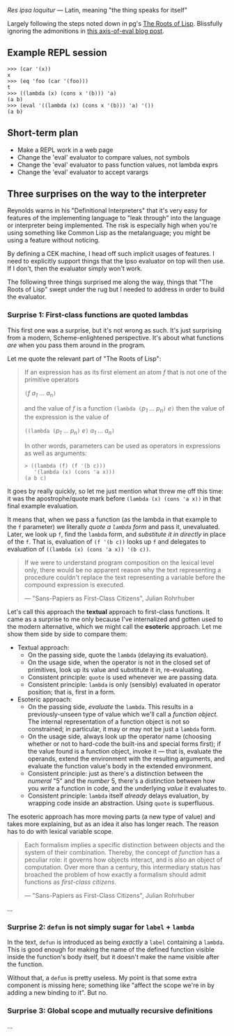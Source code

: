 _Res ipsa loquitur_ &mdash; Latin, meaning "the thing speaks for itself"

Largely following the steps noted down in pg's
[The Roots of Lisp](http://lib.store.yahoo.net/lib/paulgraham/jmc.ps).
Blissfully ignoring the admonitions in
[this axis-of-eval blog post](http://axisofeval.blogspot.com/2010/08/no-more-minimal-early-lisps-pulleezz.html).

## Example REPL session

    >>> (car '(x))
    x
    >>> (eq 'foo (car '(foo)))
    t
    >>> ((lambda (x) (cons x '(b))) 'a)
    (a b)
    >>> (eval '((lambda (x) (cons x '(b))) 'a) '())
    (a b)

## Short-term plan

* Make a REPL work in a web page
* Change the 'eval' evaluator to compare values, not symbols
* Change the 'eval' evaluator to pass function values, not lambda exprs
* Change the 'eval' evaluator to accept varargs

## Three surprises on the way to the interpreter

Reynolds warns in his "Definitional Interpreters" that it's very easy for
features of the implementing language to "leak through" into the language
or interpreter being implemented. The risk is especially high when you're
using something like Common Lisp as the metalanguage; you might be using
a feature without noticing.

By defining a CEK machine, I head off such implicit usages of features.
I need to explicitly support things that the Ipso evaluator on top will
then use. If I don't, then the evaluator simply won't work.

The following three things surprised me along the way, things that "The
Roots of Lisp" swept under the rug but I needed to address in order to
build the evaluator.

### Surprise 1: First-class functions are quoted lambdas

This first one was a surprise, but it's not wrong as such. It's just
surprising from a modern, Scheme-enlightened perspective. It's about what
functions _are_ when you pass them around in the program.

Let me quote the relevant part of "The Roots of Lisp":

> If an expression has as its first element an atom _f_ that is not one of
> the primitive operators
>
> `(`_f_ _a<sub>1</sub>_ ... _a<sub>n</sub>_`)`
>
> and the value of _f_ is a function `(lambda (`_p<sub>1</sub>_ ...
> _p<sub>n</sub>_`)` _e_`)` then the value of the expression is the value of
>
> `((lambda (`_p<sub>1<sub>_ ... _p<sub>n</sub>_`)` _e_`)` _a<sub>1</sub>_
> ... _a<sub>n</sub>_`)`
>
> In other words, parameters can be used as operators in expressions as well
> as arguments:
>
> ```
> > ((lambda (f) (f '(b c)))
>    '(lambda (x) (cons 'a x)))
> (a b c)
> ```

It goes by really quickly, so let me just mention what threw me off this
time: it was the apostrophe/quote mark before `(lambda (x) (cons 'a x))`
in that final example evaluation.

It means that, when we pass a function (as the lambda in that example to
the `f` parameter) we literally _quote a `lambda` form_ and pass it,
unevaluated. Later, we look up `f`, find the `lambda` form, and
_substitute it in directly_ in place of the `f`. That is, evaluation
of `(f '(b c))` looks up `f` and delegates to evaluation of
`((lambda (x) (cons 'a x)) '(b c))`.

> If we were to understand program composition on the lexical level only,
> there would be no apparent reason why the text representing a procedure
> couldn't replace the text representing a variable before the compound
> expression is executed.
>
> &mdash; "Sans-Papiers as First-Class Citizens", Julian Rohrhuber

Let's call this approach the **textual** approach to first-class functions.
It came as a surprise to me only because I've internalized and gotten
used to the modern alternative, which we might call the **esoteric**
approach. Let me show them side by side to compare them:

* Textual approach:
    - On the passing side, quote the `lambda` (delaying its evaluation).
    - On the usage side, when the operator is not in the closed set of
      primitives, look up its value and substitute it in, re-evaluating.
    - Consistent principle: `quote` is used whenever we are passing data.
    - Consistent principle: `lambda` is only (sensibly) evaluated in
      operator position; that is, first in a form.
* Esoteric approach:
    - On the passing side, _evaluate_ the `lambda`. This results in a
      previously-unseen type of value which we'll call a _function object_.
      The internal representation of a function object is not so constrained;
      in particular, it may or may not be just a `lambda` form.
    - On the usage side, always look up the operator name (choosing whether
      or not to hard-code the built-ins and special forms first); if the
      value found is a function object, invoke it &mdash; that is, evaluate
      the operands, extend the environment with the resulting arguments,
      and evaluate the function value's body in the extended environment.
    - Consistent principle: just as there's a distinction between the
      _numeral_ "5" and the _number_ 5, there's a distinction between how
      you _write_ a function in code, and the underlying _value_ it
      evaluates to.
    - Consistent principle: `lambda` itself _already_ delays evaluation,
      by wrapping code inside an abstraction. Using `quote` is superfluous.

The esoteric approach has more moving parts (a new type of value) and takes
more explaining, but as an idea it also has longer reach. The reason has to
do with lexical variable scope.

> Each formalism implies a specific distinction between objects and the
> system of their combination. Thereby, the concept of _function_ has a
> peculiar role: it governs how objects interact, and is also an object of
> computation. Over more than a century, this intermediary status has
> broached the problem of how exactly a formalism should admit functions as
> _first-class citizens_.
>
> &mdash; "Sans-Papiers as First-Class Citizens", Julian Rohrhuber

...

### Surprise 2: `defun` is not simply sugar for `label` + `lambda`

In the text, `defun` is introduced as being _exactly_ a `label` containing a
`lambda`. This is good enough for making the name of the defined function
visible inside the function's body itself, but it doesn't make the name
visible after the function.

Without that, a `defun` is pretty useless. My point is that some extra
component is missing here; something like "affect the scope we're in by adding
a new binding to it". But no.

### Surprise 3: Global scope and mutually recursive definitions

...

